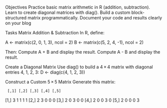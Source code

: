 Objectives
Practice basic matrix arithmetic in R (addition, subtraction).
Learn to create diagonal matrices with diag().
Build a custom block‐structured matrix programmatically.
Document your code and results clearly on your blog

Tasks
Matrix Addition & Subtraction
In R, define:

A <- matrix(c(2, 0, 1, 3), ncol = 2)
B <- matrix(c(5, 2, 4, -1), ncol = 2)

Then:
Compute A + B and display the result.
Compute A - B and display the result.

Create a Diagonal Matrix
Use diag() to build a 4 × 4 matrix with diagonal entries 4, 1, 2, 3:
D <- diag(c(4, 1, 2, 3))

Construct a Custom 5 × 5 Matrix
Generate this matrix:

     [,1] [,2] [,3] [,4] [,5]
[1,]    3    1    1    1    1
[2,]    2    3    0    0    0
[3,]    2    0    3    0    0
[4,]    2    0    0    3    0
[5,]    2    0    0    0    3
